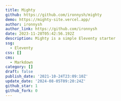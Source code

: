 ```yaml
---
title: Mighty
github: https://github.com/ironnysh/mighty
demo: https://mighty-site.vercel.app/
author: ironnysh
author_link: https://github.com/ironnysh
date: 2023-11-28T05:42:56.192Z
description: Mighty is a simple Eleventy starter
ssg:
  - Eleventy
css: []
cms:
  - Markdown
category: []
draft: false
publish_date: '2021-10-24T23:09:10Z'
update_date: '2024-08-05T09:20:24Z'
github_star: 1
github_fork: 0
---
```

